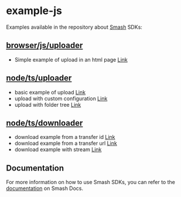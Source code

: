 # example-js

Examples available in the repository about [Smash](https://api.fromsmash.com/) SDKs:

## [browser/js/uploader](https://github.com/fromsmash/smash-uploader-js)

* Simple example of upload in an html page [Link](https://github.com/fromsmash/example-js/blob/main/browser/js/uploader/upload.html)

## [node/ts/uploader](https://github.com/fromsmash/smash-uploader-js)

* basic example of upload [Link](https://github.com/fromsmash/example-js/blob/main/node/ts/uploader/src/basic.ts)
* upload with custom configuration [Link](https://github.com/fromsmash/example-js/blob/main/node/ts/uploader/src/customized.ts)
* upload with folder tree [Link](https://github.com/fromsmash/example-js/blob/main/node/ts/uploader/src/tree.ts)

## [node/ts/downloader](https://github.com/fromsmash/smash-downloader-js)

* download example from a transfer id [Link](https://github.com/fromsmash/example-js/blob/main/node/ts/downloader/src/basic_with_id.ts)
* download example from a transfer url [Link](https://github.com/fromsmash/example-js/blob/main/node/ts/downloader/src/basic_with_url.ts)
* download example with stream [Link](https://github.com/fromsmash/example-js/blob/main/node/ts/downloader/src/stream.ts)

## Documentation

For more information on how to use Smash SDKs, you can refer to the [documentation](https://api.fromsmash.com/docs) on Smash Docs.
